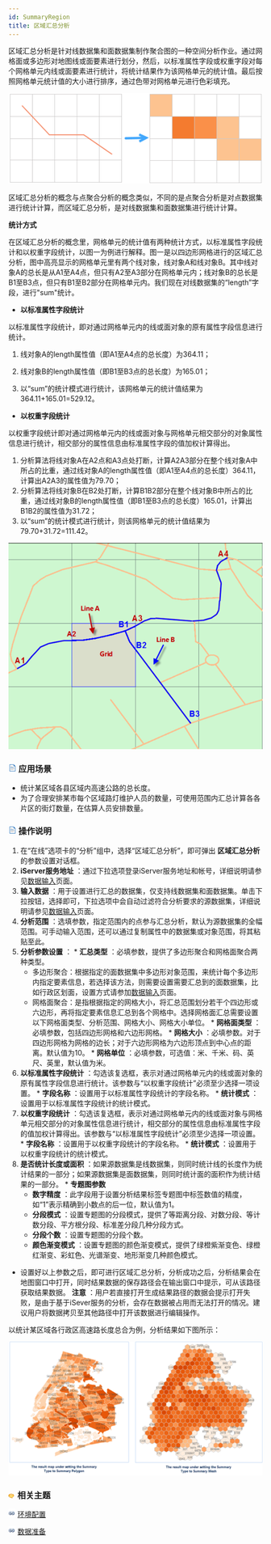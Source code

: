 ```yaml
---
id: SummaryRegion
title: 区域汇总分析
---
```

区域汇总分析是针对线数据集和面数据集制作聚合图的一种空间分析作业。通过网格面或多边形对地图线或面要素进行划分，然后，以标准属性字段或权重字段对每个网格单元内线或面要素进行统计，将统计结果作为该网格单元的统计值。最后按照网格单元统计值的大小进行排序，通过色带对网格单元进行色彩填充。

![](img/SummaryRegion.png)

区域汇总分析的概念与点聚合分析的概念类似，不同的是点聚合分析是对点数据集进行统计计算，而区域汇总分析，是对线数据集和面数据集进行统计计算。

**统计方式**

在区域汇总分析的概念里，网格单元的统计值有两种统计方式，以标准属性字段统计和以权重字段统计，以图一为例进行解释。图一是以四边形网格进行的区域汇总分析，图中高亮显示的网格单元里有两个线对象，线对象A和线对象B。其中线对象A的总长是从A1至A4点，但只有A2至A3部分在网格单元内；线对象B的总长是B1至B3点，但只有B1至B2部分在网格单元内。我们现在对线数据集的“length”字段，进行"sum"统计。

  * **以标准属性字段统计**

以标准属性字段统计，即对通过网格单元内的线或面对象的原有属性字段信息进行统计。

  1. 线对象A的length属性值（即A1至A4点的总长度）为364.11；  

  2. 线对象B的length属性值（即B1至B3点的总长度）为165.01；  

  3. 以“sum”的统计模式进行统计，该网格单元的统计值结果为364.11+165.01=529.12。

  * **以权重字段统计**

以权重字段统计即对通过网格单元内的线或面对象与网格单元相交部分的对象属性信息进行统计，相交部分的属性信息由标准属性字段的值加权计算得出。

  1. 分析算法将线对象A在A2点和A3点处打断，计算A2A3部分在整个线对象A中所占的比重，通过线对象A的length属性值（即A1至A4点的总长度）364.11，计算出A2A3的属性值为79.70；
  2. 分析算法将线对象B在B2处打断，计算B1B2部分在整个线对象B中所占的比重，通过线对象B的length属性值（即B1至B3点的总长度）165.01，计算出B1B2的属性值为31.72；
  3. 以“sum”的统计模式进行统计，则该网格单元的统计值结果为79.70+31.72=111.42。

![](img/SummaryRegion1.png)

### ![](../img/read.gif) 应用场景

  * 统计某区域各县区域内高速公路的总长度。
  * 为了合理安排某市每个区域路灯维护人员的数量，可使用范围内汇总计算各各片区的街灯数量，在估算人员安排数量。

### ![](../img/read.gif) 操作说明

  1. 在“在线”选项卡的“分析”组中，选择“区域汇总分析”，即可弹出 **区域汇总分析** 的参数设置对话框。
  2. **iServer服务地址** ：通过下拉选项登录iServer服务地址和帐号，详细说明请参见[数据输入](DataInputType.html)页面。
  3. **输入数据** ：用于设置进行汇总的数据集，仅支持线数据集和面数据集。单击下拉按钮，选择即可，下拉选项中会自动过滤符合分析要求的源数据集，详细说明请参见[数据输入](DataInputType.html)页面。
  4. **分析范围** ：选填参数，指定范围内的点参与汇总分析，默认为源数据集的全幅范围。可手动输入范围，还可以通过复制属性中的数据集或对象范围，将其粘贴至此。
  5. **分析参数设置** ： 
    * **汇总类型** ：必填参数，提供了多边形聚合和网格面聚合两种类型。 
      * 多边形聚合：根据指定的面数据集中多边形对象范围，来统计每个多边形内指定要素信息，若选择该方法，则需要设置需要汇总到的面数据集，比如行政区划面，设置方式请参加[数据输入](DataInputType.html)页面。
      * 网格面聚合：是指根据指定的网格大小，将汇总范围划分若干个四边形或六边形，再将指定要素信息汇总到各个网格中。选择网格面汇总需要设置以下网格面类型、分析范围、网格大小、网格大小单位。
    * **网格面类型** ：必填参数，包括四边形网格和六边形网格。
    * **网格大小** ：必填参数。对于四边形网格为网格的边长；对于六边形网格为六边形顶点到中心点的距离。默认值为10。
    * **网格单位** ：必填参数，可选值：米、千米、码、英尺、英里，默认值为米。
  6. **以标准属性字段统计** ：勾选该复选框，表示对通过网格单元内的线或面对象的原有属性字段信息进行统计。该参数与“以权重字段统计”必须至少选择一项设置。
    * **字段名称** ：设置用于以标准属性字段统计的字段名称。
    * **统计模式** ：设置用于以标准属性字段统计的统计模式。
  7. **以权重字段统计** ：勾选该复选框，表示对通过网格单元内的线或面对象与网格单元相交部分的对象属性信息进行统计，相交部分的属性信息由标准属性字段的值加权计算得出。该参数与“以标准属性字段统计”必须至少选择一项设置。
    * **字段名称** ：设置用于以权重字段统计的字段名称。
    * **统计模式** ：设置用于以权重字段统计的统计模式。
  8. **是否统计长度或面积** ：如果源数据集是线数据集，则同时统计线的长度作为统计结果的一部分；如果源数据集是面数据集，则同时统计面的面积作为统计结果的一部分。
    * **专题图参数**
      * **数字精度** ：此字段用于设置分析结果标签专题图中标签数值的精度，如“1”表示精确到小数点的后一位，默认值为1。
      * **分段模式** ：设置专题图的分段模式，提供了等距离分段、对数分段、等计数分段、平方根分段、标准差分段几种分段方式。
      * **分段个数** ：设置专题图的分段个数。
      * **颜色渐变模式** ：设置专题图的颜色渐变模式，提供了绿橙紫渐变色、绿橙红渐变、彩虹色、光谱渐变、地形渐变几种颜色模式。

* 设置好以上参数之后，即可进行区域汇总分析，分析成功之后，分析结果会在地图窗口中打开，同时结果数据的保存路径会在输出窗口中提示，可从该路径获取结果数据。 **注意** ：用户若直接打开生成结果路径的数据会提示打开失败，是由于基于iSever服务的分析，会存在数据被占用而无法打开的情况。建议用户将数据拷贝至其他路径中打开该数据进行编辑操作。

以统计某区域各行政区高速路长度总合为例，分析结果如下图所示：

![](img/SummaryRegion3.png)

### ![](../img/seealso.png) 相关主题

![](../img/smalltitle.png)
[环境配置](BigDataAnalysisEnvironmentConfiguration.html)

![](../img/smalltitle.png) [数据准备](DataPreparation.html)



